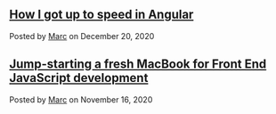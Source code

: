 ##  [How I got up to speed in Angular](/angular-first-month/angular-first-month)
Posted by [Marc](mailto:#) on December 20, 2020

##  [Jump-starting a fresh MacBook for Front End JavaScript development](/macbook-dev-setup/macbook-dev-setup)
Posted by [Marc](mailto:#) on November 16, 2020
